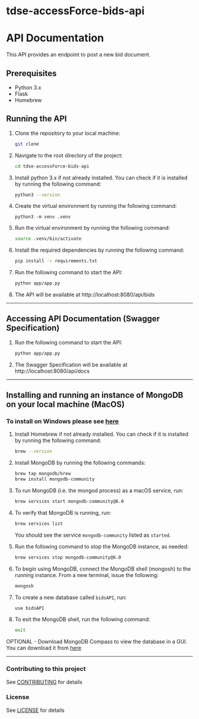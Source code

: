# tdse-accessForce-bids-api
# API Documentation

This API provides an endpoint to post a new bid document.

## Prerequisites

- Python 3.x
- Flask
- Homebrew

## Running the API

1. Clone the repository to your local machine:

      ```bash
      git clone
      ```
2. Navigate to the root directory of the project:

      ```bash
      cd tdse-accessForce-bids-api
      ```
3. Install python 3.x if not already installed. You can check if it is installed by running the following command:

      ```bash
      python3 --version
      ```
4. Create the virtual environment by running the following command:

      ```
      python3 -m venv .venv
      ```
5. Run the virtual environment by running the following command:

      ```bash
      source .venv/bin/activate
      ``` 
6. Install the required dependencies by running the following command:

      ```bash
      pip install -r requirements.txt
      ```
7. Run the following command to start the API:

      ```bash
      python app/app.py
      ```
8. The API will be available at http://localhost:8080/api/bids

--------------

## Accessing API Documentation (Swagger Specification)

1. Run the following command to start the API:

      ```bash
      python app/app.py
      ```
2. The Swagger Specification will be available at http://localhost:8080/api/docs


--------------

## Installing and running an instance of MongoDB on your local machine (MacOS)

### To install on Windows please see [here](https://www.mongodb.com/docs/manual/tutorial/install-mongodb-on-windows/)

1. Install Homebrew if not already installed. You can check if it is installed by running the following command:

      ```bash
      brew --version
      ```
2. Install MongoDB by running the following commands:

      ```bash
      brew tap mongodb/brew
      brew install mongodb-community
      ```
3. To run MongoDB (i.e. the mongod process) as a macOS service, run:

      ```bash
      brew services start mongodb-community@6.0
      ```
4. To verify that MongoDB is running, run:

      ```bash
      brew services list
      ```
   You should see the service `mongodb-community` listed as `started`.
5. Run the following command to stop the MongoDB instance, as needed:

      ```bash
      brew services stop mongodb-community@6.0
      ```
6. To begin using MongoDB, connect the MongoDB shell (mongosh) to the running instance. From a new terminal, issue the following:

      ```bash
      mongosh
      ```
7. To create a new database called `bidsAPI`, run:

      ```bash
      use bidsAPI
      ```
8. To exit the MongoDB shell, run the following command:

      ```bash
      exit
      ``` 
OPTIONAL - Download MongoDB Compass to view the database in a GUI. You can download it from [here](https://www.mongodb.com/try/download/compass)

--------------

### Contributing to this project

See [CONTRIBUTING](https://github.com/methods/tdse-accessForce-bids-api/blob/main/CONTRIBUTING.md) for details

### License

See [LICENSE](https://github.com/methods/tdse-accessForce-bids-api/blob/main/LICENSE.md) for details
